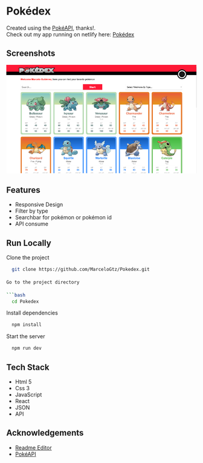 # Pokédex

Created using the [PokéAPI](https://pokeapi.co/), thanks!.  
Check out my app running on netlify here: <a href="https://pokedex-lemon-theta.vercel.app/" target="_blank">Pokédex</a>

## Screenshots

![App Screenshot](./src/assets/images/Pokedex-SS.png)

## Features

- Responsive Design
- Filter by type
- Searchbar for pokémon or pokémon id
- API consume

## Run Locally

Clone the project

````bash
  git clone https://github.com/MarceloGtz/Pokedex.git

Go to the project directory

```bash
  cd Pokedex
````

Install dependencies

```bash
  npm install
```

Start the server

```bash
  npm run dev
```

## Tech Stack

- Html 5
- Css 3
- JavaScript
- React
- JSON
- API

## Acknowledgements

- [Readme Editor](https://readme.so/es)
- [PokéAPI](https://pokeapi.co/)
